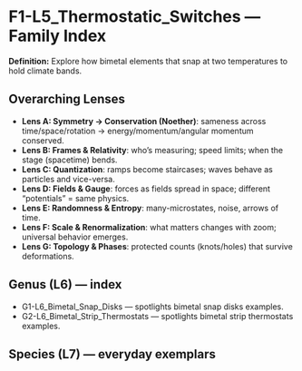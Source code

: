 # F1-L5_Thermostatic_Switches — Family Index
**Definition:** Explore how bimetal elements that snap at two temperatures to hold climate bands.

## Overarching Lenses

- **Lens A: Symmetry -> Conservation (Noether)**: sameness across time/space/rotation → energy/momentum/angular momentum conserved.
- **Lens B: Frames & Relativity**: who’s measuring; speed limits; when the stage (spacetime) bends.
- **Lens C: Quantization**: ramps become staircases; waves behave as particles and vice-versa.
- **Lens D: Fields & Gauge**: forces as fields spread in space; different “potentials” = same physics.
- **Lens E: Randomness & Entropy**: many-microstates, noise, arrows of time.
- **Lens F: Scale & Renormalization**: what matters changes with zoom; universal behavior emerges.
- **Lens G: Topology & Phases**: protected counts (knots/holes) that survive deformations.

## Genus (L6) — index
- G1-L6_Bimetal_Snap_Disks — spotlights bimetal snap disks examples.
- G2-L6_Bimetal_Strip_Thermostats — spotlights bimetal strip thermostats examples.

## Species (L7) — everyday exemplars
